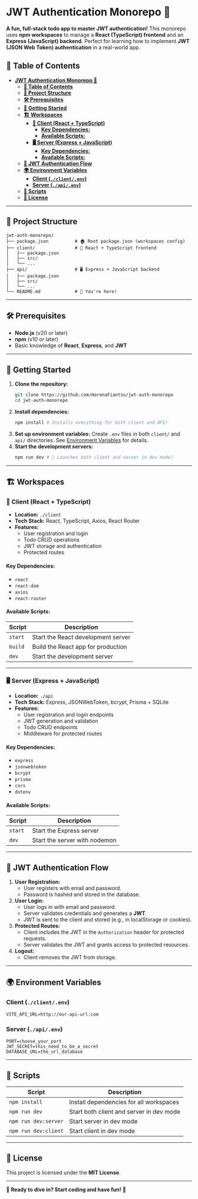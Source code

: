 # **JWT Authentication Monorepo 🚀**

**A fun, full-stack todo app to master JWT authentication!**
This monorepo uses **npm workspaces** to manage a **React (TypeScript) frontend** and an **Express (JavaScript) backend**. Perfect for learning how to implement **JWT (JSON Web Token) authentication** in a real-world app.

## **📌 Table of Contents**

- [**JWT Authentication Monorepo 🚀**](#jwt-authentication-monorepo-)
  - [**📌 Table of Contents**](#-table-of-contents)
  - [**🎯 Project Structure**](#-project-structure)
  - [**🛠 Prerequisites**](#-prerequisites)
  - [**🚀 Getting Started**](#-getting-started)
  - [**🏗 Workspaces**](#-workspaces)
    - [**🎨 Client (React + TypeScript)**](#-client-react--typescript)
      - [**Key Dependencies:**](#key-dependencies)
      - [**Available Scripts:**](#available-scripts)
    - [**🖥 Server (Express + JavaScript)**](#-server-express--javascript)
      - [**Key Dependencies:**](#key-dependencies-1)
      - [**Available Scripts:**](#available-scripts-1)
  - [**🔐 JWT Authentication Flow**](#-jwt-authentication-flow)
  - [**🌍 Environment Variables**](#-environment-variables)
    - [**Client (`./client/.env`)**](#client-clientenv)
    - [**Server (`./api/.env`)**](#server-apienv)
  - [**📜 Scripts**](#-scripts)
  - [**📄 License**](#-license)

---

## **🎯 Project Structure**

```
jwt-auth-monorepo/
├── package.json          # 🏠 Root package.json (workspaces config)
├── client/               # 🎨 React + TypeScript frontend
│   ├── package.json
│   ├── src/
│   └── ...
├── api/                  # 🖥 Express + JavaScript backend
│   ├── package.json
│   ├── src/
│   └── ...
└── README.md             # 📖 You're here!
```

---

## **🛠 Prerequisites**

- **Node.js** (v20 or later)
- **npm** (v10 or later)
- Basic knowledge of **React**, **Express**, and **JWT**

---

## **🚀 Getting Started**

1. **Clone the repository:**
   ```bash
   git clone https://github.com/HarenaFiantso/jwt-auth-monorepo
   cd jwt-auth-monorepo
   ```
2. **Install dependencies:**
   ```bash
   npm install # Installs everything for both client and API!
   ```
3. **Set up environment variables:**
   Create `.env` files in both `client/` and `api/` directories. See [Environment Variables](#-environment-variables) for details.
4. **Start the development servers:**
   ```bash
   npm run dev # 🚀 Launches both client and server in dev mode!
   ```

---

## **🏗 Workspaces**

### **🎨 Client (React + TypeScript)**

- **Location:** `./client`
- **Tech Stack:** React, TypeScript, Axios, React Router
- **Features:**
  - User registration and login
  - Todo CRUD operations
  - JWT storage and authentication
  - Protected routes

#### **Key Dependencies:**

- `react`
- `react-dom`
- `axios`
- `react-router`

#### **Available Scripts:**

| Script  | Description                        |
| ------- | ---------------------------------- |
| `start` | Start the React development server |
| `build` | Build the React app for production |
| `dev`   | Start the development server       |

---

### **🖥 Server (Express + JavaScript)**

- **Location:** `./api`
- **Tech Stack:** Express, JSONWebToken, bcrypt, Prisma + SQLite
- **Features:**
  - User registration and login endpoints
  - JWT generation and validation
  - Todo CRUD endpoints
  - Middleware for protected routes

#### **Key Dependencies:**

- `express`
- `jsonwebtoken`
- `bcrypt`
- `prisma`
- `cors`
- `dotenv`

#### **Available Scripts:**

| Script  | Description                   |
| ------- | ----------------------------- |
| `start` | Start the Express server      |
| `dev`   | Start the server with nodemon |

---

## **🔐 JWT Authentication Flow**

1. **User Registration:**
   - User registers with email and password.
   - Password is hashed and stored in the database.
2. **User Login:**
   - User logs in with email and password.
   - Server validates credentials and generates a **JWT**.
   - JWT is sent to the client and stored (e.g., in localStorage or cookies).
3. **Protected Routes:**
   - Client includes the JWT in the `Authorization` header for protected requests.
   - Server validates the JWT and grants access to protected resources.
4. **Logout:**
   - Client removes the JWT from storage.

---

## **🌍 Environment Variables**

### **Client (`./client/.env`)**

```env
VITE_API_URL=http://our-api-url.com
```

### **Server (`./api/.env`)**

```env
PORT=choose_your_port
JWT_SECRET=this_need_to_be_a_secret
DATABASE_URL=the_url_database
```

---

## **📜 Scripts**

| Script               | Description                              |
| -------------------- | ---------------------------------------- |
| `npm install`        | Install dependencies for all workspaces  |
| `npm run dev`        | Start both client and server in dev mode |
| `npm run dev:server` | Start server in dev mode                 |
| `npm run dev:client` | Start client in dev mode                 |

---

## **📄 License**

This project is licensed under the **MIT License**.

---

**🎉 Ready to dive in? Start coding and have fun!** 🚀

